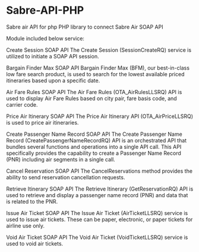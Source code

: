 # Sabre-API-PHP
Sabre air API for php
PHP library to connect Sabre Air SOAP API

Module included below service:

Create Session
SOAP API
The Create Session (SessionCreateRQ) service is utilized to initiate a SOAP API session.

Bargain Finder Max
SOAP API
Bargain Finder Max (BFM), our best-in-class low fare search product, is used to search for the lowest available priced itineraries based upon a specific date.

Air Fare Rules
SOAP API
The Air Fare Rules (OTA_AirRulesLLSRQ) API is used to display Air Fare Rules based on city pair, fare basis code, and carrier code.

Price Air Itinerary
SOAP API
The Price Air Itinerary API (OTA_AirPriceLLSRQ) is used to price air itineraries.

Create Passenger Name Record
SOAP API
The Create Passenger Name Record (CreatePassengerNameRecordRQ) API is an orchestrated API that bundles several functions and operations into a single API call. This API specifically provides the capability to create a Passenger Name Record (PNR) including air segments in a single call.


Cancel Reservation
SOAP API
The CancelReservations method provides the ability to send reservation cancellation requests.

Retrieve Itinerary
SOAP API
The Retrieve Itinerary (GetReservationRQ) API is used to retrieve and display a passenger name record (PNR) and data that is related to the PNR.

Issue Air Ticket
SOAP API
The Issue Air Ticket (AirTicketLLSRQ) service is used to issue air tickets. These can be paper, electronic, or paper tickets for airline use only.

Void Air Ticket
SOAP API
The Void Air Ticket (VoidTicketLLSRQ) service is used to void air tickets.
